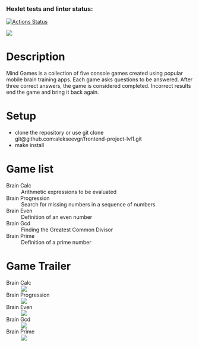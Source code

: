 ### Hexlet tests and linter status:
[![Actions Status](https://github.com/alekseevgr/frontend-project-lvl1/workflows/hexlet-check/badge.svg)](https://github.com/alekseevgr/frontend-project-lvl1/actions)

<p><a href="https://codeclimate.com/github/alekseevgr/frontend-project-lvl1/maintainability"><img src="https://api.codeclimate.com/v1/badges/ad37fa1ea5279b07d332/maintainability" /></a></p>

<h1> Description </h1>
<p>Mind Games is a collection of five console games created using popular mobile brain training apps. Each game asks questions to be answered. After three correct answers, the game is considered completed. Incorrect results end the game and bring it back again.</p>

<h1> Setup</h1>
<ul>
 <li>clone the repository or use git clone git@github.com:alekseevgr/frontend-project-lvl1.git</li>
 <li>make install</li>
</ul>

<h1>Game list </h1>
<dl>
<dt> Brain Calc</dt>
<dd>Arithmetic expressions to be evaluated</dd>
<dt> Brain Progression </dt>
<dd>Search for missing numbers in a sequence of numbers</dd>
<dt> Brain Even </dt>
<dd>Definition of an even number</dd>
<dt> Brain Gcd </dt>
<dd>Finding the Greatest Common Divisor</dd>
<dt> Brain Prime </dt>
<dd>Definition of a prime number</dd>
</dl>

<h1> Game Trailer </h1>
<dl>
<dt>Brain Calc </dt>
<dd><a href="https://asciinema.org/a/VTQ7AKkynQFtKovNdk0BX02F3" target="_blank"><img src="https://asciinema.org/a/VTQ7AKkynQFtKovNdk0BX02F3.svg" /></a></dd>
<dt>Brain Progression</dt>
<dd><a href="https://asciinema.org/a/7VJs8Poab3I6ZYN9E7BN8Qc53" target="_blank"><img src="https://asciinema.org/a/7VJs8Poab3I6ZYN9E7BN8Qc53.svg" /></a></dd>
<dt>Brain Even</dt>
<dd><a href="https://asciinema.org/a/kAGkVr4Qlrm2xWCgVhXsnYDlI" target="_blank"><img src="https://asciinema.org/a/kAGkVr4Qlrm2xWCgVhXsnYDlI.svg" /></a></dd>
<dt>Brain Gcd</dt>
<dd><a href="https://asciinema.org/a/8U1N98xyNsXEIABfS32roN48L" target="_blank"><img src="https://asciinema.org/a/8U1N98xyNsXEIABfS32roN48L.svg" /></a></dd>
<dt>Brain Prime</dt>
<dd><a href="https://asciinema.org/a/05JGDhTHTh8aYYZ4Cbx7kApwJ" target="_blank"><img src="https://asciinema.org/a/05JGDhTHTh8aYYZ4Cbx7kApwJ.svg" /></a></dd>
</dl>